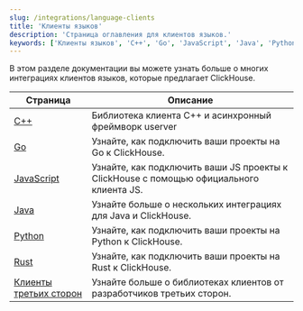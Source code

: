 ```yaml
---
slug: /integrations/language-clients
title: 'Клиенты языков'
description: 'Страница оглавления для клиентов языков.'
keywords: ['Клиенты языков', 'C++', 'Go', 'JavaScript', 'Java', 'Python', 'Rust']
---
```


В этом разделе документации вы можете узнать больше о многих интеграциях клиентов языков, которые предлагает ClickHouse.

| Страница                                                                | Описание                                                                         |
|-------------------------------------------------------------------------|---------------------------------------------------------------------------------|
| [C++](/interfaces/cpp)                                          | Библиотека клиента C++ и асинхронный фреймворк userver                          |
| [Go](/integrations/go)                                          | Узнайте, как подключить ваши проекты на Go к ClickHouse.                        |
| [JavaScript](/integrations/javascript)                          | Узнайте, как подключить ваши JS проекты к ClickHouse с помощью официального клиента JS. |
| [Java](/integrations/java)                                      | Узнайте больше о нескольких интеграциях для Java и ClickHouse.                  |
| [Python](/integrations/python)                                  | Узнайте, как подключить ваши проекты на Python к ClickHouse.                    |
| [Rust](/integrations/rust)                                      | Узнайте, как подключить ваши проекты на Rust к ClickHouse.                      |
| [Клиенты третьих сторон](/interfaces/third-party/client-libraries) | Узнайте больше о библиотеках клиентов от разработчиков третьих сторон.          |
